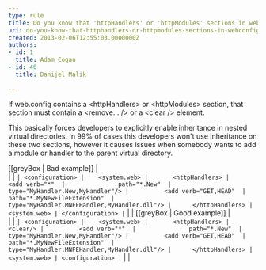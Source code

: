 ```yaml
---
type: rule
title: Do you know that 'httpHandlers' or 'httpModules' sections in web.config must contain a 'remove' or 'clear' element?
uri: do-you-know-that-httphandlers-or-httpmodules-sections-in-webconfig-must-contain-a-remove-or-clear-element
created: 2013-02-06T12:55:03.0000000Z
authors:
- id: 1
  title: Adam Cogan
- id: 46
  title: Danijel Malik

---
```


If web.config contains a &lt;httpHandlers&gt; or &lt;httpModules&gt; section, that section must contain a &lt;remove... /&gt; or a &lt;clear /&gt; element.

This basically forces developers to explicitly enable inheritance in nested virtual directories. In 99% of cases this developers won't use inheritance on these two sections, however it causes issues when somebody wants to add a module or handler to the parent virtual directory.
 
[[greyBox | Bad example]]
|  
| 
| ```
| <configuration>
|    <system.web>
|       <httpHandlers>
|          <add verb="*" 
|               path="*.New" 
|               type="MyHandler.New,MyHandler"/>
|          <add verb="GET,HEAD" 
|               path="*.MyNewFileExtension" 
|               type="MyHandler.MNFEHandler,MyHandler.dll"/>
|      </httpHandlers>
|    <system.web>
| </configuration>
| ```
| 
|
[[greyBox | Good example]]
|  
| 
| ```
| <configuration>
|    <system.web>
|       <httpHandlers>
|          <clear/>
|          <add verb="*" 
|               path="*.New" 
|               type="MyHandler.New,MyHandler"/>
|          <add verb="GET,HEAD" 
|               path="*.MyNewFileExtension" 
|               type="MyHandler.MNFEHandler,MyHandler.dll"/>
|      </httpHandlers>
|    <system.web>
| <configuration>
| ```
| 
|
